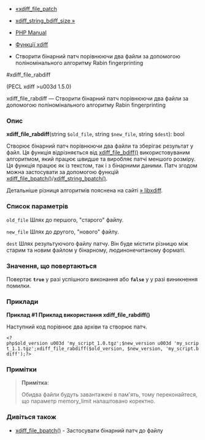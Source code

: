 - [«xdiff_file_patch](function.xdiff-file-patch.md)
- [xdiff_string_bdiff_size »](function.xdiff-string-bdiff-size.md)

- [PHP Manual](index.md)
- [Функції xdiff](ref.xdiff.md)
- Створити бінарний патч порівнюючи два файли за допомогою поліномінального
алгоритму Rabin fingerprinting

#xdiff_file_rabdiff

(PECL xdiff \>u003d 1.5.0)

xdiff_file_rabdiff — Створити бінарний патч порівнюючи два файли за допомогою
поліномінального алгоритму Rabin fingerprinting

### Опис

**xdiff_file_rabdiff**(string `$old_file`, string `$new_file`, string
`$dest`): bool

Створює бінарний патч порівнюючи два файли та зберігає результат у файл.
Ця функція відрізняється від
[xdiff_file_bdiff()](function.xdiff-file-bdiff.md) використовуваним
алгоритмом, який працює швидше та виробляє патчі меншого
розміру. Ця функція працює як із текстом, так і з бінарними даними.
Патч згодом можна застосувати за допомогою функцій
[xdiff_file_bpatch()](function.xdiff-file-bpatch.md)/[xdiff_string_bpatch()](function.xdiff-string-bpatch.md).

Детальніше різниця алгоритмів пояснена на сайті
[» libxdiff](http://www.xmailserver.org/xdiff-lib.md).

### Список параметрів

`old_file`
Шлях до першого, "старого" файлу.

`new_file`
Шлях до другого, "нового" файлу.

`dest`
Шлях результуючого файлу патчу. Він буде містити різницю між
старим та новим файлом у бінарному, людинонечитаному форматі.

### Значення, що повертаються

Повертає **`true`** у разі успішного виконання або **`false`** у
у разі виникнення помилки.

### Приклади

**Приклад #1 Приклад використання **xdiff_file_rabdiff()****

Наступний код порівнює два архіви та створює патч.

` <?php$old_version u003d 'my_script_1.0.tgz';$new_version u003d 'my_script_1.1.tgz';xdiff_file_rabdiff($old_version, $new_version, 'my_script.bdiff');?> `

### Примітки

> **Примітка**:
>
> Обидва файли будуть завантажені в пам'ять, тому переконайтеся, що параметр
> memory_limit налаштовано коректно.

### Дивіться також

- [xdiff_file_bpatch()](function.xdiff-file-bpatch.md) - Застосувати
бінарний патч до файлу

